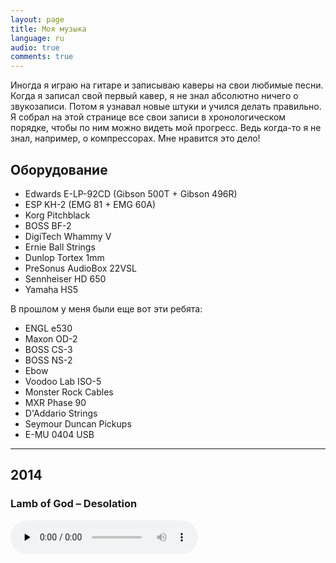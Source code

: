 ```yaml
---
layout: page
title: Моя музыка
language: ru
audio: true
comments: true
---
```


Иногда я играю на гитаре и записываю каверы на свои любимые песни. Когда я записал свой первый кавер, я не знал абсолютно ничего о звукозаписи. Потом я узнавал новые штуки и учился делать правильно. Я собрал на этой странице все свои записи в хронологическом порядке, чтобы по ним можно видеть мой прогресс. Ведь когда-то я не знал, например, о компрессорах. Мне нравится это дело!

## Оборудование

* Edwards E-LP-92CD (Gibson 500T + Gibson 496R) 
* ESP KH-2 (EMG 81 + EMG 60A)
* Korg Pitchblack
* BOSS BF-2
* DigiTech Whammy V
* Ernie Ball Strings
* Dunlop Tortex 1mm
* PreSonus AudioBox 22VSL
* Sennheiser HD 650
* Yamaha HS5

В прошлом у меня были еще вот эти ребята:

* ENGL e530
* Maxon OD-2
* BOSS CS-3
* BOSS NS-2
* Ebow
* Voodoo Lab ISO-5
* Monster Rock Cables
* MXR Phase 90
* D'Addario Strings
* Seymour Duncan Pickups
* E-MU 0404 USB

* * *

## 2014

### Lamb of God – Desolation

<audio controls="control" preload="none" src="/audio/Lamb_of_God_Desolation.mp3" type="audio/mp3">

### Rage Against The Machine – Killing in the Name

<audio controls="control" preload="none" src="/audio/RATM_Killing_in_the_Name.mp3" type="audio/mp3">

### Gojira - L'Enfant sauvage

<audio controls="control" preload="none" src="/audio/Gojira_Lenfant_sauvage.mp3" type="audio/mp3">

## 2012

### Korn - Blind

<audio controls="control" preload="none" src="/audio/Korn_Blind.mp3" type="audio/mp3">

* * *

## 2011

### Amatory – Нить длиною в жизнь

<audio controls="control" preload="none" src="/audio/Amatory_Lifeline.mp3" type="audio/mp3">

* * *

### Hatebreed – Undiminished

<audio controls="control" preload="none" src="/audio/Hatebreed_Undiminished.mp3" type="audio/mp3">

* * *

## 2010

### The Haunted – Trenches

<audio controls="control" preload="none" src="/audio/The_Haunted_Trenches.mp3" type="audio/mp3">

* * *

### Machine Head – Burning Red

<audio controls="control" preload="none" src="/audio/Machine_Head_Burning_Red.mp3" type="audio/mp3">

* * *

### Limp Bizkit – Take A Look Around

<audio controls="control" preload="none" src="/audio/Limp_Bizkit_Take_A_Look_Around.mp3" type="audio/mp3">

* * *

### In Flames – The Jester\`s Dance

<audio controls="control" preload="none" src="/audio/In_Flames_The_Jesters_Dance.mp3" type="audio/mp3">

* * *

### In Flames – Zombie Inc

<audio controls="control" preload="none" src="/audio/In_Flames_Zombie_Inc.mp3" type="audio/mp3">

* * *

### Machine Head – Imperium

<audio controls="control" preload="none" src="/audio/Machine_Head_Imperium.mp3" type="audio/mp3">

* * *

### In Flames – Artifacts Of Black Rain

<audio controls="control" preload="none" src="/audio/In_Flames_Artifacts_Of_Black_Rain.mp3" type="audio/mp3">

* * *

## 2009

### Machine Head – Aesthetics Of Hate

<audio controls="control" preload="none" src="/audio/Machine_Head_Aesthetics_Of_Hate.mp3" type="audio/mp3">

* * *

### As I Lay Dying – Seperation

<audio controls="control" preload="none" src="/audio/As_I_Lay_Dying_Seperation.mp3" type="audio/mp3">

* * *

### Slipknot – The Blister Exists

<audio controls="control" preload="none" src="/audio/Slipknot_The_Blister_Exists.mp3" type="audio/mp3">

